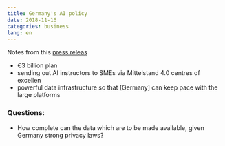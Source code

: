 ```yaml
---
title: Germany's AI policy
date: 2018-11-16
categories: business
lang: en
---
```


Notes from this [press releas](https://www.bmwi.de/Redaktion/EN/Pressemitteilungen/2018/20181116-federal-government-adopts-artificial-intelligence-strategy.html)

* €3 billion plan
* sending out AI instructors to SMEs via Mittelstand 4.0 centres of excellen
* powerful data infrastructure so that [Germany] can keep pace with the large platforms

### Questions:
* How complete can the data which are to be made available, given Germany strong privacy laws?